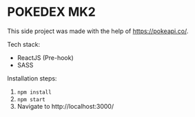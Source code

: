 <h1> POKEDEX MK2 </h1>

This side project was made with the help of https://pokeapi.co/.

Tech stack:

- ReactJS (Pre-hook)
- SASS

Installation steps:

1. `npm install`
2. `npm start`
3. Navigate to http://localhost:3000/

